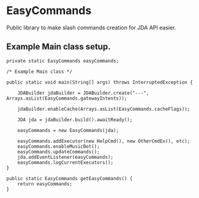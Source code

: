 # EasyCommands
Public library to make slash commands creation for JDA API easier.

## Example Main class setup.

    private static EasyCommands easyCommands;

    /* Example Main class */

    public static void main(String[] args) throws InterruptedException {

        JDABuilder jdaBuilder = JDABuilder.create("---", Arrays.asList(EasyCommands.gatewayIntents));
        
        jdaBuilder.enableCache(Arrays.asList(EasyCommands.cacheFlags));

        JDA jda = jdaBuilder.build().awaitReady();

        easyCommands = new EasyCommands(jda);

        easyCommands.addExecutor(new HelpCmd(), new OtherCmdEx(), etc);
        easyCommands.enableMusicBot();
        easyCommands.updateCommands();
        jda.addEventListener(easyCommands);
        easyCommands.logCurrentExecutors();
    }

    public static EasyCommands getEasyCommands() {
        return easyCommands;
    }
